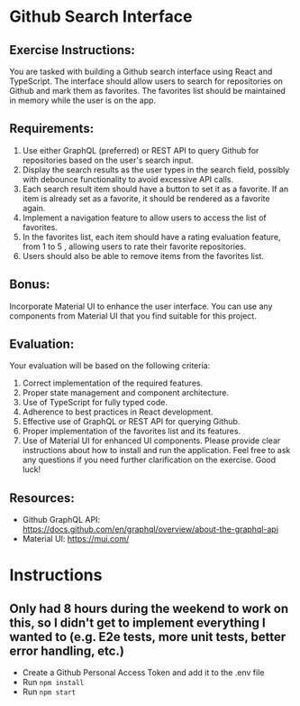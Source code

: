 # Github Search Interface

## Exercise Instructions:

You are tasked with building a Github search interface using React and TypeScript. The interface
should allow users to search for repositories on Github and mark them as favorites. The favorites list
should be maintained in memory while the user is on the app.

## Requirements:

1. Use either GraphQL (preferred) or REST API to query Github for repositories based on the
   user's search input.
2. Display the search results as the user types in the search field, possibly with debounce
   functionality to avoid excessive API calls.
3. Each search result item should have a button to set it as a favorite. If an item is already set as
   a favorite, it should be rendered as a favorite again.
4. Implement a navigation feature to allow users to access the list of favorites.
5. In the favorites list, each item should have a rating evaluation feature, from 1 to 5 , allowing
   users to rate their favorite repositories.
6. Users should also be able to remove items from the favorites list.

## Bonus:

Incorporate Material UI to enhance the user interface. You can use any components from Material UI
that you find suitable for this project.

## Evaluation:

Your evaluation will be based on the following criteria:

1. Correct implementation of the required features.
2. Proper state management and component architecture.
3. Use of TypeScript for fully typed code.
4. Adherence to best practices in React development.
5. Effective use of GraphQL or REST API for querying Github.
6. Proper implementation of the favorites list and its features.
7. Use of Material UI for enhanced UI components.
   Please provide clear instructions about how to install and run the application. Feel free to ask any
   questions if you need further clarification on the exercise. Good luck!

## Resources:

- Github GraphQL API: https://docs.github.com/en/graphql/overview/about-the-graphql-api
- Material UI: https://mui.com/

# Instructions

## Only had 8 hours during the weekend to work on this, so I didn't get to implement everything I wanted to (e.g. E2e tests, more unit tests, better error handling, etc.)

- Create a Github Personal Access Token and add it to the .env file
- Run `npm install`
- Run `npm start`
